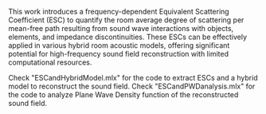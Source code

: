 This work introduces a frequency-dependent Equivalent Scattering Coefficient (ESC) to quantify the room average degree of scattering per mean-free path resulting from sound wave interactions with objects, elements, and impedance discontinuities. These ESCs can be effectively applied in various hybrid room acoustic models, offering significant potential for high-frequency sound field reconstruction with limited computational resources.

Check "ESCandHybridModel.mlx" for the code to extract ESCs and a hybrid model to reconstruct the sound field.
Check "ESCandPWDanalysis.mlx" for the code to analyze Plane Wave Density function of the reconstructed sound field.
